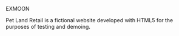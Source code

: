 EXMOON

Pet Land Retail is a fictional website developed with HTML5 for the purposes of testing and demoing.

